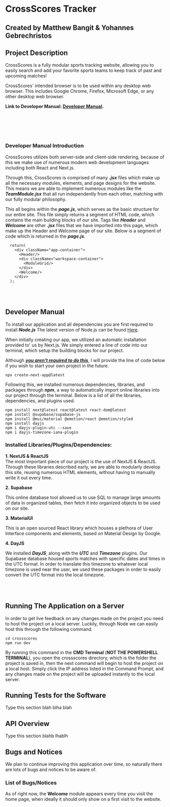 # CrossScores Tracker

## Created by Matthew Bangit & Yohannes Gebrechristos

## Project Description
CrossScores is a fully modular sports tracking website, allowing you to 
easily search and add your favorite sports teams to keep track of past and 
upcoming matches!

CrossScores' intended browser is to be used within any desktop web browser.
This includes Google Chrome, Firefox, Microsoft Edge, or any other 
desktop web browser. 

**Link to Developer Manual: [Developer Manual](#developer-manual).**

<br/>
<br/>
<br/>
<br/>

### Developer Manual Introduction
CrossScores utilizes both server-side and client-side rendering, because of this
we make use of numerous modern web development languages including both
React and Next.js. 

Through this, CrossScores is comprised of many ***.jsx*** files which make up 
all the necessary modules, elements, and page designs for the website.
This means we are able to implement numerous modules like the ***TeamModule.jsx***
that all run independently from each other, matching with our fully
modular philosophy.

This all begins within the ***page.js***, which serves as the basic structure 
for our entire site. This file simply returns a segment of HTML code, which 
contains the main building blocks of our site. Tags like ***Header*** and 
***Welcome*** are other ***.jsx*** files that we have imported into this page, 
which make up the Header and Welcome page of our site. Below is a segment
of code which is returned in the ***page.js***.

```
  return(
    <div className="app-container">
      <Header/>
      <div className="workspace-container">
        <ModuleGrid/>
      </div>
      <Welcome/>
    </div>
  );
```
<br/>
<br/>

## Developer Manual
To install our application and all dependencies you are first required to install ***Node.js***
The latest version of Node.js can be found [Here](https://nodejs.org/en/download).

When initially creating our app, we utilized an automatic installation provided to'
us by Next.js. We simply entered a line of code into our terminal, which setup the
building blocks for our project. 

Although ***<ins>you aren't required to do this</ins>***, 
I will provide the line of code below if you wish to start your own project
in the future.
```
npx create-next-app@latest
```

Following this, we installed numerous dependencies, libraries, and packages through
***npm***, a way to automatically import online libraries into our project through
the terminal. Below is a list of all the libraries, dependencies, and plugins used.

```
npm install next@latest react@latest react-dom@latest
npm install @supabase/supabase-js
npm install @mui/material @emotion/react @emotion/styled
npm install dayjs
npm i dayjs-plugin-utc --save
npm i dayjs-timezone-iana-plugin
```

### Installed Libraries/Plugins/Dependencies:
**1. NextJS & ReactJS**  
The most important piece of our project is the use of NextJS & ReactJS. Through
these libraries described early, we are able to modularly develop this site, 
reusing numerous HTML elements, without having to manually write it out every
time.


**2. Supabase**  

This online database tool allowed us to use SQL to manage large amounts of data 
in organized tables, then fetch it into organized objects to be used on our site.

**3. MaterialUI**  

This is an open sourced React library which houses a plethora of User Interface 
components and elements, based on Material Design by Google.

**4. DayJS**  

We installed ***DayJS***, along with the ***UTC*** and ***Timezone*** 
plugins. Our Supabase database housed sports matches with specific dates and times 
in the UTC format. In order to translate this timezone to whatever local timezone
is used near the user, we used these packages in order to easily convert the UTC
format into the local timezone.

<br/>
<br/>
  
## Running The Application on a Server
In order to get live feedback on any changes made on the project you need to
host the project on a local server. Luckily, through Node we can easily
host this through the following command.
```
cd crossscores
npm run dev
```
By running this command in the **CMD Terminal** (**NOT THE POWERSHELL TERMINAL**),
you open the crossscores directory, which is the folder the project is saved in,
then the next command will begin to host the project on a local host. Simply
click the IP address listed in the Command Prompt, and any changes made
on the project will be uploaded instantly to the local server.


## Running Tests for the Software
Type this section blah blha blah

## API Overview
Type this section blahb lhablh

## Bugs and Notices
We plan to continue improving this application over time, so naturally there
are lots of bugs and notices to be aware of. 


### List of Bugs/Notices
As of right now, the **Welcome** module
appears every time you visit the home page, when ideally it should only show on a first
visit to the website.



